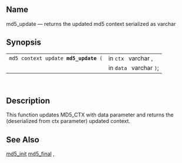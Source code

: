<div>

<div>

</div>

<div>

## Name

md5_update — returns the updated md5 context serialized as varchar

</div>

<div>

## Synopsis

<div>

|                                           |                         |
|-------------------------------------------|-------------------------|
| `md5 context update `**`md5_update`**` (` | in `ctx ` varchar ,     |
|                                           | in `data ` varchar `)`; |

<div>

 

</div>

</div>

</div>

<div>

## Description

This function updates MD5_CTX with data parameter and returns the
(deserialized from ctx parameter) updated context.

</div>

<div>

## See Also

<a href="fn_md5_init.html" class="link" title="md5_init">md5_init</a>
<a href="fn_md5_final.html" class="link" title="md5_final">md5_final</a>
,

</div>

</div>
